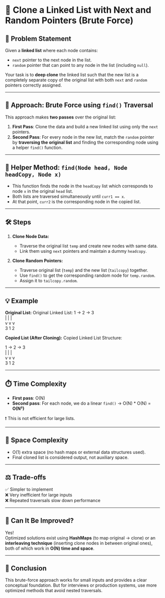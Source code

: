 # 🧬 Clone a Linked List with Next and Random Pointers (Brute Force)

## 📘 Problem Statement

Given a **linked list** where each node contains:
- `next` pointer to the next node in the list.
- `random` pointer that can point to any node in the list (including `null`).

Your task is to **deep clone** the linked list such that the new list is a completely separate copy of the original list with both `next` and `random` pointers correctly assigned.

---

## 🔧 Approach: Brute Force using `find()` Traversal

This approach makes **two passes** over the original list:
1. **First Pass**: Clone the data and build a new linked list using only the `next` pointers.
2. **Second Pass**: For every node in the new list, match the `random` pointer by **traversing the original list** and finding the corresponding node using a helper `find()` function.

---

## 🔎 Helper Method: `find(Node head, Node headCopy, Node x)`

- This function finds the node in the `headCopy` list which corresponds to node `x` in the original `head` list.
- Both lists are traversed simultaneously until `curr1 == x`.
- At that point, `curr2` is the corresponding node in the copied list.

---

## 🛠️ Steps

1. **Clone Node Data:**
   - Traverse the original list `temp` and create new nodes with same data.
   - Link them using `next` pointers and maintain a dummy `headcopy`.

2. **Clone Random Pointers:**
   - Traverse original list (`temp`) and the new list (`tailcopy`) together.
   - Use `find()` to get the corresponding random node for `temp.random`.
   - Assign it to `tailcopy.random`.

---

## 💡 Example

**Original List:**
Original Linked List:
1 -> 2 -> 3  
|    |    |  
v    v    v  
3    1    2

**Copied List (After Cloning):**
Copied Linked List Structure:

1 -> 2 -> 3  
|    |    |  
v    v    v  
3    1    2

---

## ⏱️ Time Complexity

- **First pass**: O(N)
- **Second pass**: For each node, we do a linear `find()` → O(N) * O(N) = **O(N²)**

❗ This is not efficient for large lists.

---

## 🧠 Space Complexity

- O(1) extra space (no hash maps or external data structures used).
- Final cloned list is considered output, not auxiliary space.

---

## ⚖️ Trade-offs

✅ Simpler to implement  
❌ Very inefficient for large inputs  
❌ Repeated traversals slow down performance

---

## 🧪 Can It Be Improved?

Yes!  
Optimized solutions exist using **HashMaps** (to map original → clone) or an **interleaving technique** (inserting clone nodes in between original ones), both of which work in **O(N) time and space**.

---

## 🏁 Conclusion

This brute-force approach works for small inputs and provides a clear conceptual foundation. But for interviews or production systems, use more optimized methods that avoid nested traversals.

